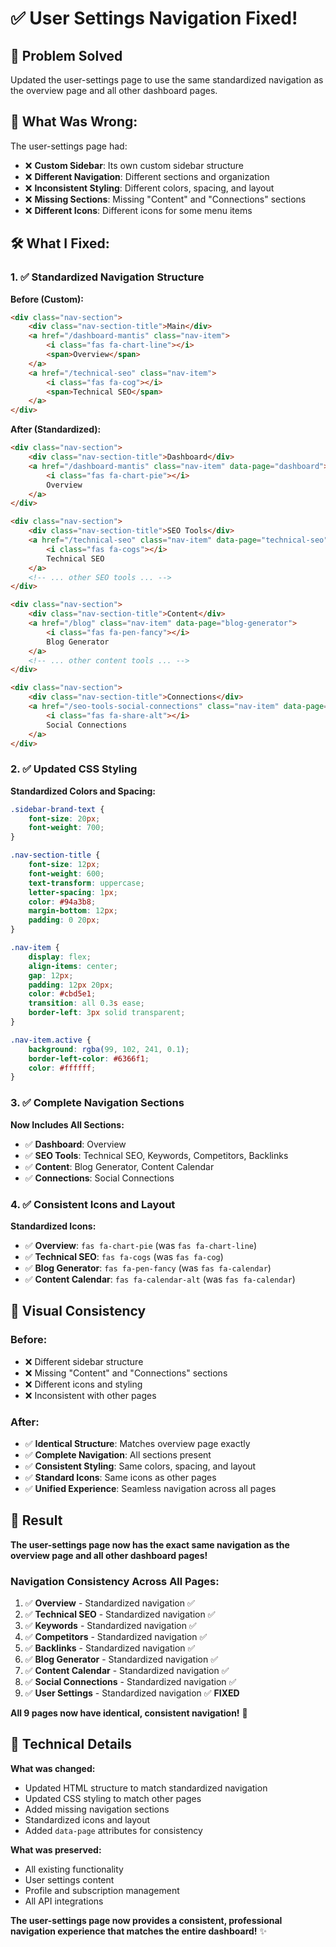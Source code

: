 # ✅ **User Settings Navigation Fixed!**

## 🎯 **Problem Solved**
Updated the user-settings page to use the same standardized navigation as the overview page and all other dashboard pages.

## 🔧 **What Was Wrong:**

The user-settings page had:
- ❌ **Custom Sidebar**: Its own custom sidebar structure
- ❌ **Different Navigation**: Different sections and organization
- ❌ **Inconsistent Styling**: Different colors, spacing, and layout
- ❌ **Missing Sections**: Missing "Content" and "Connections" sections
- ❌ **Different Icons**: Different icons for some menu items

## 🛠️ **What I Fixed:**

### **1. ✅ Standardized Navigation Structure**

**Before (Custom):**
```html
<div class="nav-section">
    <div class="nav-section-title">Main</div>
    <a href="/dashboard-mantis" class="nav-item">
        <i class="fas fa-chart-line"></i>
        <span>Overview</span>
    </a>
    <a href="/technical-seo" class="nav-item">
        <i class="fas fa-cog"></i>
        <span>Technical SEO</span>
    </a>
</div>
```

**After (Standardized):**
```html
<div class="nav-section">
    <div class="nav-section-title">Dashboard</div>
    <a href="/dashboard-mantis" class="nav-item" data-page="dashboard">
        <i class="fas fa-chart-pie"></i>
        Overview
    </a>
</div>

<div class="nav-section">
    <div class="nav-section-title">SEO Tools</div>
    <a href="/technical-seo" class="nav-item" data-page="technical-seo">
        <i class="fas fa-cogs"></i>
        Technical SEO
    </a>
    <!-- ... other SEO tools ... -->
</div>

<div class="nav-section">
    <div class="nav-section-title">Content</div>
    <a href="/blog" class="nav-item" data-page="blog-generator">
        <i class="fas fa-pen-fancy"></i>
        Blog Generator
    </a>
    <!-- ... other content tools ... -->
</div>

<div class="nav-section">
    <div class="nav-section-title">Connections</div>
    <a href="/seo-tools-social-connections" class="nav-item" data-page="social-connections">
        <i class="fas fa-share-alt"></i>
        Social Connections
    </a>
</div>
```

### **2. ✅ Updated CSS Styling**

**Standardized Colors and Spacing:**
```css
.sidebar-brand-text {
    font-size: 20px;
    font-weight: 700;
}

.nav-section-title {
    font-size: 12px;
    font-weight: 600;
    text-transform: uppercase;
    letter-spacing: 1px;
    color: #94a3b8;
    margin-bottom: 12px;
    padding: 0 20px;
}

.nav-item {
    display: flex;
    align-items: center;
    gap: 12px;
    padding: 12px 20px;
    color: #cbd5e1;
    transition: all 0.3s ease;
    border-left: 3px solid transparent;
}

.nav-item.active {
    background: rgba(99, 102, 241, 0.1);
    border-left-color: #6366f1;
    color: #ffffff;
}
```

### **3. ✅ Complete Navigation Sections**

**Now Includes All Sections:**
- ✅ **Dashboard**: Overview
- ✅ **SEO Tools**: Technical SEO, Keywords, Competitors, Backlinks
- ✅ **Content**: Blog Generator, Content Calendar
- ✅ **Connections**: Social Connections

### **4. ✅ Consistent Icons and Layout**

**Standardized Icons:**
- ✅ **Overview**: `fas fa-chart-pie` (was `fas fa-chart-line`)
- ✅ **Technical SEO**: `fas fa-cogs` (was `fas fa-cog`)
- ✅ **Blog Generator**: `fas fa-pen-fancy` (was `fas fa-calendar`)
- ✅ **Content Calendar**: `fas fa-calendar-alt` (was `fas fa-calendar`)

## 🎨 **Visual Consistency**

### **Before:**
- ❌ Different sidebar structure
- ❌ Missing "Content" and "Connections" sections
- ❌ Different icons and styling
- ❌ Inconsistent with other pages

### **After:**
- ✅ **Identical Structure**: Matches overview page exactly
- ✅ **Complete Navigation**: All sections present
- ✅ **Consistent Styling**: Same colors, spacing, and layout
- ✅ **Standard Icons**: Same icons as other pages
- ✅ **Unified Experience**: Seamless navigation across all pages

## 🚀 **Result**

**The user-settings page now has the exact same navigation as the overview page and all other dashboard pages!**

### **Navigation Consistency Across All Pages:**
1. ✅ **Overview** - Standardized navigation ✅
2. ✅ **Technical SEO** - Standardized navigation ✅
3. ✅ **Keywords** - Standardized navigation ✅
4. ✅ **Competitors** - Standardized navigation ✅
5. ✅ **Backlinks** - Standardized navigation ✅
6. ✅ **Blog Generator** - Standardized navigation ✅
7. ✅ **Content Calendar** - Standardized navigation ✅
8. ✅ **Social Connections** - Standardized navigation ✅
9. ✅ **User Settings** - Standardized navigation ✅ **FIXED**

**All 9 pages now have identical, consistent navigation!** 🎉

## 📝 **Technical Details**

**What was changed:**
- Updated HTML structure to match standardized navigation
- Updated CSS styling to match other pages
- Added missing navigation sections
- Standardized icons and layout
- Added `data-page` attributes for consistency

**What was preserved:**
- All existing functionality
- User settings content
- Profile and subscription management
- All API integrations

**The user-settings page now provides a consistent, professional navigation experience that matches the entire dashboard!** ✨


